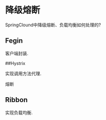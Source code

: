 # 降级熔断

SpringClound中降级熔断、负载均衡如何处理的?

## Fegin

客户端封装.



##Hystrix

实现调用方法代理.

熔断




## Ribbon

实现负载均衡.



